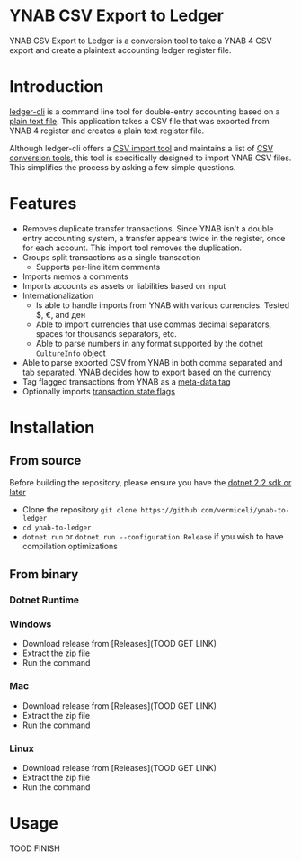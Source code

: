 # YNAB CSV Export to Ledger
YNAB CSV Export to Ledger is a conversion tool to take a YNAB 4 CSV export and create a plaintext accounting ledger register file.

# Introduction
[ledger-cli](https://github.com/ledger/ledger) is a command line tool for double-entry accounting based on a [plain text file](https://plaintextaccounting.org/).  This application takes a CSV file that was exported from YNAB 4 register and creates a plain text register file.

Although ledger-cli offers a [CSV import tool](https://www.ledger-cli.org/3.0/doc/ledger3.html#The-convert-command) and maintains a list of [CSV conversion tools](https://github.com/ledger/ledger/wiki/CSV-Import), this tool is specifically designed to import YNAB CSV files.  This simplifies the process by asking a few simple questions.

# Features
 * Removes duplicate transfer transactions.  Since YNAB isn't a double entry accounting system, a transfer appears twice in the register, once for each account.  This import tool removes the duplication.
 * Groups split transactions as a single transaction
   * Supports per-line item comments
 * Imports memos a comments
 * Imports accounts as assets or liabilities based on input
 * Internationalization
   * Is able to handle imports from YNAB with various currencies.  Tested $, €, and ден
   * Able to import currencies that use commas decimal separators, spaces for thousands separators, etc.
   * Able to parse numbers in any format supported by the dotnet `CultureInfo` object
  * Able to parse exported CSV from YNAB in both comma separated and tab separated.  YNAB decides how to export based on the currency
  * Tag flagged transactions from YNAB as a [meta-data tag](https://www.ledger-cli.org/3.0/doc/ledger3.html#Metadata-tags)
  * Optionally imports [transaction state flags](https://www.ledger-cli.org/3.0/doc/ledger3.html#State-flags)
  
# Installation
## From source
Before building the repository, please ensure you have the [dotnet 2.2 sdk or later](https://dotnet.microsoft.com/download/dotnet-core/2.2)
 * Clone the repository `git clone https://github.com/vermiceli/ynab-to-ledger`
 * `cd ynab-to-ledger`
 * `dotnet run` or `dotnet run --configuration Release` if you wish to have compilation optimizations

## From binary
### Dotnet Runtime

### Windows
 * Download release from [Releases](TOOD GET LINK)
 * Extract the zip file
 * Run the command 
 
### Mac
 * Download release from [Releases](TOOD GET LINK)
 * Extract the zip file
 * Run the command 
 
### Linux
 * Download release from [Releases](TOOD GET LINK)
 * Extract the zip file
 * Run the command 

# Usage
TOOD FINISH
